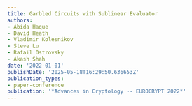 ```yaml
---
title: Garbled Circuits with Sublinear Evaluator
authors:
- Abida Haque
- David Heath
- Vladimir Kolesnikov
- Steve Lu
- Rafail Ostrovsky
- Akash Shah
date: '2022-01-01'
publishDate: '2025-05-18T16:29:50.636653Z'
publication_types:
- paper-conference
publication: '*Advances in Cryptology -- EUROCRYPT 2022*'
---
```

